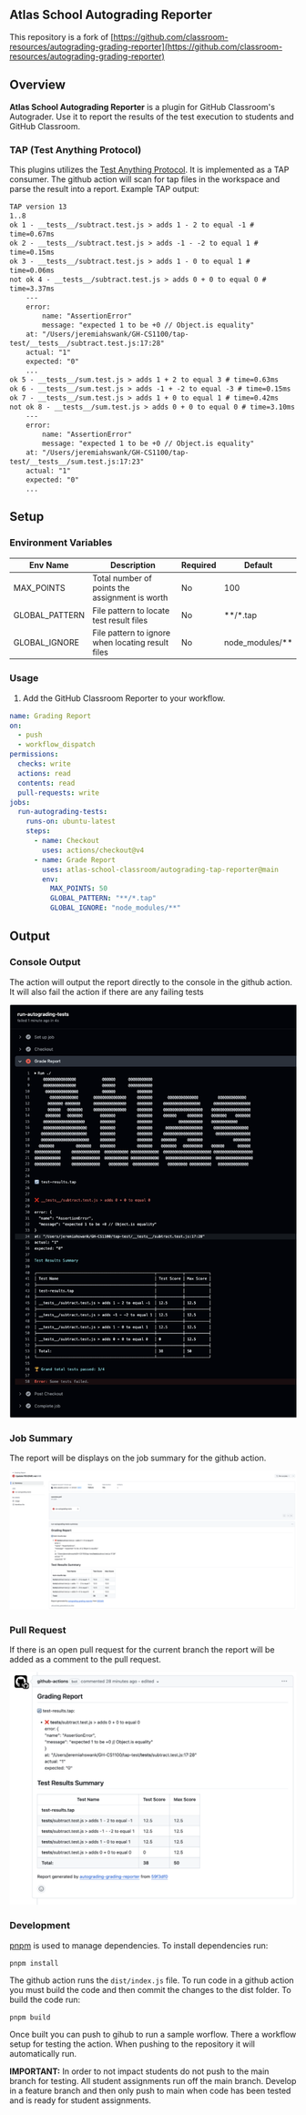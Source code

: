 ## Atlas School Autograding Reporter

This repository is a fork of [https://github.com/classroom-resources/autograding-grading-reporter](https://github.com/classroom-resources/autograding-grading-reporter)

## Overview

**Atlas School Autograding Reporter** is a plugin for GitHub Classroom's Autograder. Use it to report the results of the test execution to students and GitHub Classroom.

### TAP (Test Anything Protocol)

This plugins utilizes the [Test Anything Protocol](https://testanything.org/). It is implemented as a TAP consumer. The github action will scan for tap files in the workspace and parse the result into a report. Example TAP output:

```
TAP version 13
1..8
ok 1 - __tests__/subtract.test.js > adds 1 - 2 to equal -1 # time=0.67ms
ok 2 - __tests__/subtract.test.js > adds -1 - -2 to equal 1 # time=0.15ms
ok 3 - __tests__/subtract.test.js > adds 1 - 0 to equal 1 # time=0.06ms
not ok 4 - __tests__/subtract.test.js > adds 0 + 0 to equal 0 # time=3.37ms
    ---
    error:
        name: "AssertionError"
        message: "expected 1 to be +0 // Object.is equality"
    at: "/Users/jeremiahswank/GH-CS1100/tap-test/__tests__/subtract.test.js:17:28"
    actual: "1"
    expected: "0"
    ...
ok 5 - __tests__/sum.test.js > adds 1 + 2 to equal 3 # time=0.63ms
ok 6 - __tests__/sum.test.js > adds -1 + -2 to equal -3 # time=0.15ms
ok 7 - __tests__/sum.test.js > adds 1 + 0 to equal 1 # time=0.42ms
not ok 8 - __tests__/sum.test.js > adds 0 + 0 to equal 0 # time=3.10ms
    ---
    error:
        name: "AssertionError"
        message: "expected 1 to be +0 // Object.is equality"
    at: "/Users/jeremiahswank/GH-CS1100/tap-test/__tests__/sum.test.js:17:23"
    actual: "1"
    expected: "0"
    ...
```

## Setup

### Environment Variables

| Env Name               | Description                                     | Required | Default |
| ---------------------- | ----------------------------------------------- | -------- | ------- |
| MAX_POINTS       | Total number of points the assignment is worth  | No       | 100     |
| GLOBAL_PATTERN | File pattern to locate test result files | No      |  **/*.tap  |
| GLOBAL_IGNORE | File pattern to ignore when locating result files | No      |  node_modules/**  |

### Usage

1. Add the GitHub Classroom Reporter to your workflow.

```yaml
name: Grading Report
on:
  - push
  - workflow_dispatch
permissions:
  checks: write
  actions: read
  contents: read
  pull-requests: write
jobs:
  run-autograding-tests:
    runs-on: ubuntu-latest
    steps:
      - name: Checkout
        uses: actions/checkout@v4
      - name: Grade Report
        uses: atlas-school-classroom/autograding-tap-reporter@main
        env:
          MAX_POINTS: 50
          GLOBAL_PATTERN: "**/*.tap"
          GLOBAL_IGNORE: "node_modules/**"
```

## Output

### Console Output

The action will output the report directly to the console in the github action. It will also fail the action if there are any failing tests

![](./assets/console.png)

### Job Summary

The report will be displays on the job summary for the github action.

![](./assets/job-summary.png)

### Pull Request

If there is an open pull request for the current branch the report will be added as a comment to the pull request.

![](./assets/pr.png)

### Development

[pnpm](https://pnpm.io) is used to manage dependencies. To install dependencies run:
```
pnpm install
```

The github action runs the `dist/index.js` file. To run code in a github action you must build the code and then commit the changes to the dist folder. To build the code run:

```
pnpm build
```

Once built you can push to gihub to run a sample worflow. There a workflow setup for testing the action. When pushing to the repository it will automatically run.

**IMPORTANT:** In order to not impact students do not push to the main branch for testing. All student assignments run off the main branch. Develop in a feature branch and then only push to main when code has been tested and is ready for student assignments.
